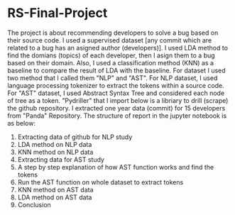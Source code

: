 # RS-Final-Project
The project is about recommending developers to solve a bug based on their source code. I used a supervised dataset [any commit which are related to a bug has an asigned author (developers)]. I used LDA method to find the domians (topics) of each developer, then I asign them to a bug based on their domain. Also, I used a classification method (KNN) as a baseline to compare the result of LDA with the baseline. For dataset I used two method that I called them "NLP" and "AST". For NLP dataset, I used language processing tokenizer to extract the tokens within a source code. For "AST" dataset, I used Abstract Syntax Tree and considered each node of tree as a token. "Pydriller" that I import below is a libriary to drill (scrape) the github repository. I extracted one year data (commit) for 15 developers from "Panda" Repository. The structure of report in the jupyter notebook is as below:

1. Extracting data of github for NLP study
2. LDA method on NLP data
3. KNN method on NLP data
4. Extracting data for AST study
5. A step by step explanation of how AST function works and find the tokens
6. Run the AST function on whole dataset to extract tokens
7. KNN method on AST data
8. LDA method on AST data
9. Conclusion
